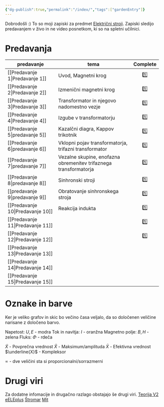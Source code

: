 ```yaml
---
{"dg-publish":true,"permalink":"/index/","tags":["gardenEntry"]}
---
```


Dobrodošli :)
To so moji zapiski za predmet [Električni stroji](https://fe.uni-lj.si/predmeti/elektricni-stroji/). Zapiski sledijo predavanjem v živo in ne video posnetkom, ki so na spletni učilnici. 

# Predavanja

| predavanje        | tema                                                             | Complete |
| ----------------- | ---------------------------------------------------------------- |:--------:|
| [[Predavanje 1\|Predavanje 1]]  | Uvod, Magnetni krog                                              |   1️⃣    |
| [[Predavanje 2\|Predavanje 2]]  | Izmenični magnetni krog                                          |   1️⃣    |
| [[Predavanje 3\|Predavanje 3]]  | Transformator in njegovo nadomestno vezje                        |   1️⃣    |
| [[Predavanje 4\|Predavanje 4]]  | Izgube v transformatorju                                         |   1️⃣    |
| [[Predavanje 5\|predavanje 5]]  | Kazalčni diagra, Kappov trikotnik                                |   1️⃣    |
| [[Predavanje 6\|predavanje 6]]  | Vklopni pojav transformatorja, trifazni transformator            |   1️⃣    |
| [[Predavanje 7\|predavanje 7]]  | Vezalne skupine, enofazna obremenitev trifaznega transformatorja |   1️⃣    |
| [[Predavanje 8\|predavanje 8]]  | Sinhronski stroji                                                |   1️⃣    |
| [[predavanje 9\|predavanje 9]]  | Obratovanje sinhronskega stroja                                  |   1️⃣    |
| [[Predavanje 10\|Predavanje 10]] | Reakcija indukta                                                 |   1️⃣    |
| [[Predavanje 11\|Predavanje 11]] |                                                                  |   1️⃣    |
| [[Predavanje 12\|Predavanje 12]] |                                                                  |   1️⃣    |
| [[Predavanje 13\|Predavanje 13]] |                                                                  |          |
| [[Predavanje 14\|Predavanje 14]] |                                                                  |          |
| [[Predavanje 15\|Predavanje 15]] |                                                                  |          |

# Oznake in barve
Ker je veliko grafov in skic bo večino časa veljalo, da so določenen veličine narisane z določeno barvo.

Napetost: $U, E$ - modra
Tok in navitja: $I$ - oranžna
Magnetno polje: $B, H$ - zelena
Fluks: $\Phi$ - rdeča

$\tilde{X}$ - Povprečna vrednost
$\hat{X}$ - Maksimum/amplituda
$\bar{X}$ - Efektivna vrednost
$\underline{X}$ - Kompleksor

$\propto$ - dve veličini sta si proporcionalni/sorrazmerni

# Drugi viri
Za dodatne infomacije in drugačno razlago obstajajo še drugi viri.
[Teorija V2](https://stromar.si/assets/Uploads/2/Teorija-v-2.pdf)
[eELEplus](http://eele.fe.uni-lj.si/wiki/index.php/Glavna_stran)
[Štromar](https://stromar.si/zapiski/uni-zapiski/uni-2-letnik/)
[Mit](https://ocw.mit.edu/courses/6-061-introduction-to-electric-power-systems-spring-2011/pages/readings/)

